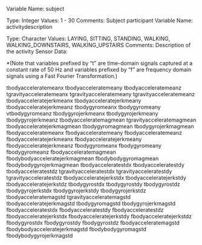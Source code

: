 Variable Name: subject

Type: Integer
Values: 1 - 30
Comments: Subject participant
Variable Name: activitydescription

Type: Character
Values: LAYING, SITTING, STANDING, WALKING, WALKING_DOWNSTAIRS, WALKING_UPSTAIRS
Comments: Description of the activity
Sensor Data:

*(Note that variables prefixed by “t” are time-domain signals captured at a constant rate of 50 Hz and variables prefixed by “f” are frequency domain signals using a Fast Fourier Transformation.)

tbodyacceleratemeanx
tbodyacceleratemeany
tbodyacceleratemeanz
tgravityacceleratemeanx
tgravityacceleratemeany
tgravityacceleratemeanz
tbodyacceleratejerkmeanx
tbodyacceleratejerkmeany
tbodyacceleratejerkmeanz
tbodygyromeanx
tbodygyromeany
vtbodygyromeanz
tbodygyrojerkmeanx
tbodygyrojerkmeany
tbodygyrojerkmeanz
tbodyacceleratemagmean
tgravityacceleratemagmean
tbodyacceleratejerkmagmean
tbodygyromagmean
tbodygyrojerkmagmean
fbodyacceleratemeanx
fbodyacceleratemeany
fbodyacceleratemeanz
fbodyacceleratejerkmeanx
fbodyacceleratejerkmeany
fbodyacceleratejerkmeanz
fbodygyromeanx
fbodygyromeany
fbodygyromeanz
fbodyacceleratemagmean
fbodybodyacceleratejerkmagmean
fbodybodygyromagmean
fbodybodygyrojerkmagmean
tbodyacceleratestdx
tbodyacceleratestdy
tbodyacceleratestdz
tgravityacceleratestdx
tgravityacceleratestdy
tgravityacceleratestdz
tbodyacceleratejerkstdx
tbodyacceleratejerkstdy
tbodyacceleratejerkstdz
tbodygyrostdx
tbodygyrostdy
tbodygyrostdz
tbodygyrojerkstdx
tbodygyrojerkstdy
tbodygyrojerkstdz
tbodyacceleratemagstd
tgravityacceleratemagstd
tbodyacceleratejerkmagstd
tbodygyromagstd
tbodygyrojerkmagstd
fbodyacceleratestdx
fbodyacceleratestdy
fbodyacceleratestdz
fbodyacceleratejerkstdx
fbodyacceleratejerkstdy
fbodyacceleratejerkstdz
fbodygyrostdx
fbodygyrostdy
fbodygyrostdz
fbodyacceleratemagstd
fbodybodyacceleratejerkmagstd
fbodybodygyromagstd
fbodybodygyrojerkmagstd
